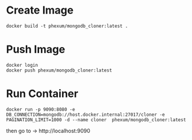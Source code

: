 # Create Image

```
docker build -t phexum/mongodb_cloner:latest .
```

# Push Image

```
docker login
docker push phexum/mongodb_cloner:latest
```
 


# Run Container 

```
docker run -p 9090:8080 -e DB_CONNECTION=mongodb://host.docker.internal:27017/cloner -e PAGINATION_LIMIT=1000 -d --name cloner  phexum/mongodb_cloner:latest
```

then go to -> http://localhost:9090